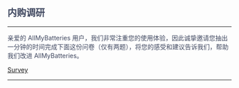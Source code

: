 <font color=#414961>

## 内购调研
---

亲爱的 AllMyBatteries 用户，我们非常注重您的使用体验，因此诚挚邀请您抽出一分钟的时间完成下面这份问卷（仅有两题），将您的感受和建议告诉我们，帮助我们改进 AllMyBatteries。

[Survey](https://wj.qq.com/s2/10626436/1a27/)

___

</font>
